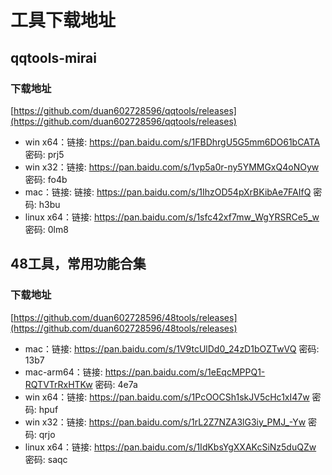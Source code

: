 # 工具下载地址

## qqtools-mirai

### 下载地址
[https://github.com/duan602728596/qqtools/releases](https://github.com/duan602728596/qqtools/releases)
* win x64：链接: https://pan.baidu.com/s/1FBDhrgU5G5mm6DO61bCATA  密码: prj5
* win x32：链接: https://pan.baidu.com/s/1vp5a0r-ny5YMMGxQ4oNOyw  密码: fo4b
* mac：链接: 链接: https://pan.baidu.com/s/1IhzOD54pXrBKibAe7FAIfQ  密码: h3bu
* linux x64：链接: https://pan.baidu.com/s/1sfc42xf7mw_WgYRSRCe5_w  密码: 0lm8

## 48工具，常用功能合集

### 下载地址
[https://github.com/duan602728596/48tools/releases](https://github.com/duan602728596/48tools/releases)
* mac：链接: https://pan.baidu.com/s/1V9tcUlDd0_24zD1bOZTwVQ  密码: 13b7
* mac-arm64：链接: https://pan.baidu.com/s/1eEqcMPPQ1-RQTVTrRxHTKw  密码: 4e7a
* win x64：链接: https://pan.baidu.com/s/1PcOOCSh1skJV5cHc1xI47w  密码: hpuf
* win x32：链接: https://pan.baidu.com/s/1rL2Z7NZA3lG3iy_PMJ_-Yw  密码: qrjo
* linux x64：链接: https://pan.baidu.com/s/1IdKbsYgXXAKcSiNz5duQZw  密码: saqc
